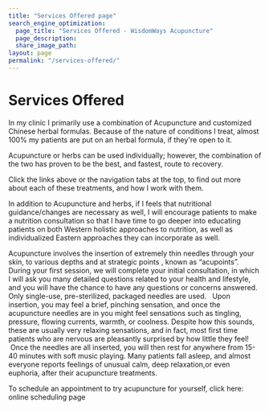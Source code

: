 ```yaml
---
title: "Services Offered page"
search_engine_optimization:
  page_title: "Services Offered - WisdomWays Acupuncture"
  page_description:
  share_image_path:
layout: page
permalink: "/services-offered/"
---
```


# Services Offered

In my clinic I primarily use a combination of Acupuncture and customized Chinese herbal formulas. Because of the nature of conditions I treat, almost 100% my patients are put on an herbal formula, if they're open to it.

Acupuncture or herbs can be used individually; however, the combination of the two has proven to be the best, and fastest, route to recovery.

Click the links above or the navigation tabs at the top, to find out more about each of these treatments, and how I work with them.

In addition to Acupuncture and herbs, if I feels that nutritional guidance/changes are necessary as well, I will encourage patients to make a nutrition consultation so that I have time to go deeper into educating patients on both Western holistic approaches to nutrition, as well as individualized Eastern approaches they can incorporate as well.

Acupuncture involves the insertion of extremely thin needles through your skin, to various depths and at strategic points , known as “acupoints”. During your first session, we will complete your initial consultation, in which I will ask you many detailed questions related to your health and lifestyle, and you will have the chance to have any questions or concerns answered. Only single-use, pre-sterilized, packaged needles are used. &nbsp; Upon insertion, you may feel a brief, pinching sensation, and once the acupuncture needles are in you might feel sensations such as tingling, pressure, flowing currents, warmth, or coolness. Despite how this sounds, these are usually very relaxing sensations, and in fact, most first time patients who are nervous are pleasantly surprised by how little they feel! &nbsp;Once the needles are all inserted, you will then rest for anywhere from 15-40 minutes with soft music playing. Many patients fall asleep, and almost everyone reports feelings of unusual calm, deep relaxation,or even euphoria, after their acupuncture treatments.

To schedule an appointment to try acupuncture for yourself, click here: online scheduling page